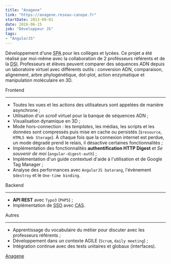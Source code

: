 ```yaml
---
title: "Anagene"
link: "https://anagene.reseau-canope.fr"
startDate: 2013-09-01
date: 2016-06-15
job: "Développeur JS"
tags:
- "AngularJS"
---
```


Développement d'une <abbr title="Single Page Application">SPA</abbr> pour les collèges et lycées. Ce projet a été réalisé par moi-même avec la collaboration de 2 profésseurs référents et de la <abbr title="Direction du système d'information">DSI</abbr>.<!--more-->
Professeurs et élèves peuvent comparer des séquences ADN depuis un laboratoire virtuel avec différents outils : conversion ADN, comparaison, alignement, arbre phylogénétique, dot-plot, action enzymatique et manipulation moléculaire en 3D.

Frontend

---

- Toutes les vues et les actions des utilisateurs sont appelées de manière asynchrone ;
- Utilisation d'un *scroll* virtuel pour la banque de séquences ADN ;
- Visualisation dynamique en 3D ;
- Mode hors-connection : les *templates*, les médias, les scripts et les données sont compressés puis mise en cache ou persistés (`$resource`, `HTML5 Web Storage`).
À chaque fois que la connexion internet est perdue, un mode dégradé prend le relais, il désactive certaines fonctionnalités ;
- Implémentation des fonctionnalités **authentification HTTP Digest** et *Se souvenir de moi* (`angular-digest-auth`) ;
- Implémentation d'un guide contextuel d'aide à l'utilisation et de Google Tag Manager ;
- Analyse des performances avec `AngularJS batarang`, l'évènement `$destroy` et le `One-time binding`.

Backend

---

- **API REST** avec `Typo3` (`PHP5`) ;
- Implémentation de <abbr title="single sign-on">SSO</abbr> avec <abbr title="Central Authentication Service">CAS</abbr>.

Autres

---

- Apprentissage du vocabulaire du métier pour discuter avec les professeurs référents ;
- Développement dans un contexte AGILE (`Scrum`, `daily meeting`) ;
- Intégration continue avec des tests unitaires et globaux (interfaces).

<a href="https://anagene.reseau-canope.fr" target="_blank" rel="noopener" class="btn btn-primary">Anagene</a>